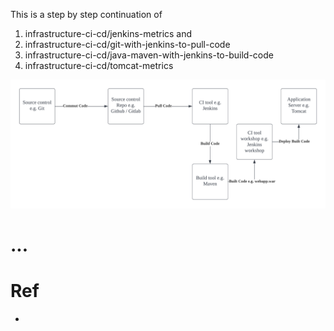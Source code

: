 This is a step by step continuation of 
1. infrastructure-ci-cd/jenkins-metrics and
2. infrastructure-ci-cd/git-with-jenkins-to-pull-code
3. infrastructure-ci-cd/java-maven-with-jenkins-to-build-code
4. infrastructure-ci-cd/tomcat-metrics

![](diagram.png)

# ...


# Ref
- 